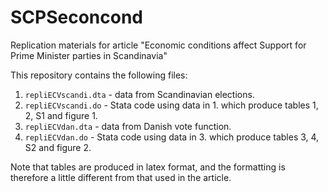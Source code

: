 # SCPSeconcond
Replication materials for article "Economic conditions affect Support for Prime Minister parties in Scandinavia"

This repository contains the following files:

1. `repliECVscandi.dta` - data from Scandinavian elections.
2. `repliECVscandi.do` - Stata code using data in 1. which produce tables 1, 2, S1 and figure 1. 
3. `repliECVdan.dta` - data from Danish vote function.
4. `repliECVdan.do` - Stata code using data in 3. which produce tables 3, 4, S2 and figure 2. 

Note that tables are produced in latex format, and the formatting is therefore a little different from that used in the article.

